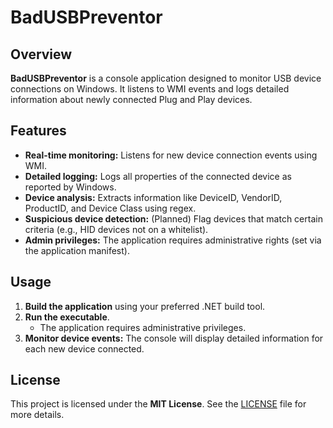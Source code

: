 # BadUSBPreventor

## Overview

**BadUSBPreventor** is a console application designed to monitor USB device connections on Windows. It listens to WMI events and logs detailed information about newly connected Plug and Play devices.

## Features

- **Real-time monitoring:** Listens for new device connection events using WMI.
- **Detailed logging:** Logs all properties of the connected device as reported by Windows.
- **Device analysis:** Extracts information like DeviceID, VendorID, ProductID, and Device Class using regex.
- **Suspicious device detection:** (Planned) Flag devices that match certain criteria (e.g., HID devices not on a whitelist).
- **Admin privileges:** The application requires administrative rights (set via the application manifest).


## Usage
1. **Build the application** using your preferred .NET build tool.
2. **Run the executable**.
    - The application requires administrative privileges.
3. **Monitor device events:** The console will display detailed information for each new device connected.

## License

This project is licensed under the **MIT License**. See the [LICENSE](LICENSE) file for more details.
